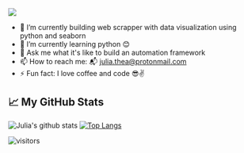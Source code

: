 <img src="https://raw.githubusercontent.com/chandrikadeb7/chandrikadeb7/master/readme.gif" width=auto>

- 🔭 I’m currently building web scrapper with data visualization using python and seaborn
- 🌱 I’m currently learning python 😊
- 💬 Ask me what it's like to build an automation framework 
- 📫 How to reach me: 📬 julia.thea@protonmail.com
- ⚡ Fun fact: I love coffee and code 😎✌️

## 📈 My GitHub Stats

![Julia's github stats](https://github-readme-stats.vercel.app/api?username=julia-thea&count_private=true&show_icons=true&theme=buefy)
[![Top Langs](https://github-readme-stats.vercel.app/api/top-langs/?username=julia-thea&layout=compact)](https://github.com/JuliaTe/github-readme-stats)

![visitors](https://visitor-badge.glitch.me/badge?page_id=JuliaTe.visitor-badge)

